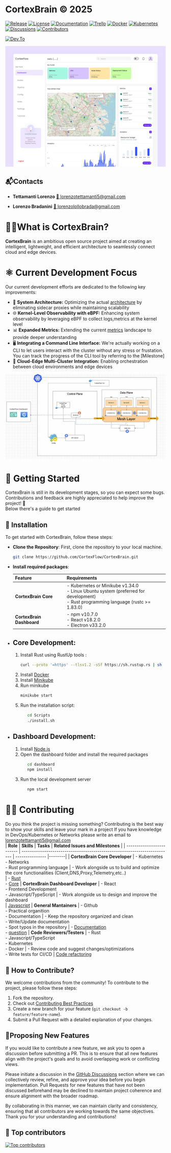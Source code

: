 # CortexBrain © 2025 

[![Release](https://img.shields.io/badge/Release-Currently%20under%20development-red?style=flat-square&logo=github)](https://github.com/CortexFlow/CortexBrain/releases)
[![License](https://img.shields.io/badge/License-Apache%202.0-blue.svg?style=flat-square&logo=open-source-initiative&logoColor=white)](./LICENSE)
[![Documentation](https://img.shields.io/badge/Documentation-Available-brightgreen?style=flat-square&logo=readthedocs&logoColor=white)](https://www.cortexflow.org/doc/)
[![Trello](https://img.shields.io/badge/Trello-Project%20Management-%23026AA7.svg?style=flat-square&logo=Trello&logoColor=white)](https://trello.com/invite/b/66c731aab6030598aef7aed3/ATTIdfd7d08e42dca6f8b56a8b26f499ab8c95EB547E/cortexbrain)
[![Docker](https://img.shields.io/badge/Docker-Containerized-%232496ED.svg?style=flat-square&logo=docker&logoColor=white)](https://www.docker.com)
[![Kubernetes](https://img.shields.io/badge/Kubernetes-Orchestrator-%23326CE5.svg?style=flat-square&logo=Kubernetes&logoColor=white)](https://kubernetes.io) 
[![Discussions](https://img.shields.io/github/discussions/CortexFlow/CortexBrain?style=flat-square&logo=github-discussions&logoColor=white)](https://github.com/CortexFlow/CortexBrain/discussions)
[![Contributors](https://img.shields.io/badge/Contributors-Welcome-brightgreen?style=flat-square&logo=github&logoColor=white)](https://github.com/CortexFlow/CortexBrain#contributing)

[![Dev.To](https://img.shields.io/badge/dev.to-Community-%23326CE5.svg?style=flat-square&logo=Dev.To&logoColor=white)](https://dev.to/cortexflow)
 

![alt text](app.png)

## 📬Contacts

- **Tettamanti Lorenzo**  [📧 lorenzotettamanti5@gmail.com](mailto:lorenzotettamanti5@gmail.com)

- **Lorenzo Bradanini**  [📧 lorenzolollobrada@gmail.com](mailto:lorenzolollobrada@gmail.com)

# 🧑‍💻What is CortexBrain?
**CortexBrain** is an ambitious open source project aimed at creating an intelligent, lightweight, and efficient architecture to seamlessly connect cloud and edge devices.  

# ⚛️ **Current Development Focus**  

Our current development efforts are dedicated to the following key improvements:  

- 🔧 **System Architecture:** Optimizing the actual [architecture](https://www.cortexflow.org/doc/#architecture) by eliminating sidecar proxies while maintaining scalability
- 🌐 **Kernel-Level Observability with eBPF:** Enhancing system observability by leveraging eBPF to collect logs,metrics at the kernel level
- 📊 **Expanded Metrics:** Extending the current [metrics](https://www.cortexflow.org/doc/#detected-metrics) landscape to provide deeper understanding  
- 🖥️ **Integrating a Command Line Interface:** We're actually working on a CLI to let users interact with the cluster without any stress or frustation. You can track the progress of the CLI tool by referring to the [Milestone]
- 📡 **Cloud-Edge Multi-Cluster Integration:** Enabling orchestration between cloud environments and edge devices

![Architecture](Doc/architecture.gif "Cortexflow architecture")

# 🤖 Getting Started

CortexBrain is still in its development stages, so you can expect some bugs. Contributions and feedback are highly appreciated to help improve the project! 🚀  
Below there's a guide to get started

## 🥷 Installation
To get started with CortexBrain, follow these steps:

- **Clone the Repository**: First, clone the repository to your local machine.

   ```bash
   git clone https://github.com/CortexFlow/CortexBrain.git
    ```

- **Install required packages**:

   | **Feature**              | **Requirements**                                                                 |
   | ------------------------- | -------------------------------------------------------------------------------- |
   | **CortexBrain Core**      | - Kubernetes or Minikube v1.34.0  <br> - Linux Ubuntu system (preferred for development)  <br> - Rust programming language (rustc >= 1.83.0)|
   | **CortexBrain Dashboard** | - npm v10.7.0  <br> - React v18.2.0  <br> - Electron v33.2.0                      |

- ## **Core Development:**  
   1. Install Rust using RustUp tools : 
      ```bash
      curl --proto '=https' --tlsv1.2 -sSf https://sh.rustup.rs | sh
      ```  
   2. Install [Docker](https://www.docker.com/get-started/)
   3. Install [Minikube](https://minikube.sigs.k8s.io/docs/start/?arch=%2Fwindows%2Fx86-64%2Fstable%2F.exe+download)  
   4. Run minikube
      ```bash
      minikube start
      ```
   5. Run the installation script:
      ```bash
         cd Scripts
         ./install.sh
      ```
- ## **Dashboard Development:**  
   1. Install [Node.js](https://nodejs.org/en/download)
   2. Open the dashboard folder and install the required packages 
      ```bash
         cd dashboard
         npm install 
      ```  
   3. Run the local development server
      ```bash
         npm start 
      ```


# 💪🏻 Contributing
Do you think the project is missing something? Contributing is the best way to show your skills and leave your mark in a project
If you have knowledge in DevOps/Kubernetes or Networks please write an email to lorenzotettamanti5@gmail.com  
   | **Role**              | **Skills** | **Tasks** | **Related Issues and Milestones** |
   | ------------------------- | ------------------------------------------------------------------------- | --------------- |--------|
   | **CortexBrain Core Developer**      | - Kubernetes  <br> - Networks  <br> - Rust programming language | - Work alongside us to build and optimize the core functionalities (Client,DNS,Proxy,Telemetry,etc..) <br>                | - [Rust](https://github.com/CortexFlow/CortexBrain/labels/rust) <br> - [Core](https://github.com/CortexFlow/CortexBrain/milestone/1)
   | **CortexBrain Dashboard Developer** | - React  <br> - Frontend Development <br> - Javascript/TypeScript | - Work alongside us to design and improve the dashboard  <br>            | [Javascript](https://github.com/CortexFlow/CortexBrain/labels/javascript)
   | **General Mantainers** | - Github  <br> - Practical organition  <br> - Documentation                   | - Keep the repository organized and clean <br> - Write/Update documentation <br> - Spot typos in the repository     | - [Documentation](https://github.com/CortexFlow/CortexBrain/labels/documentation) <br> - [question](https://github.com/CortexFlow/CortexBrain/labels/question)
   | **Code Reviewers/Testers** | - Rust  <br> - Javascript/TypeScript  <br> - Kubernetes <br> - Docker    | - Review code and suggest changes/optimizations <br> - Write tests for CI/CD  | [Code refactoring](https://github.com/CortexFlow/CortexBrain/labels/code%20refactoring)
 

## 🤖 How to Contribute?
We welcome contributions from the community! To contribute to the project, please follow these steps:

1. Fork the repository.
2. Check out [Contributing Best Practices](https://github.com/CortexFlow/CortexBrain/blob/main/CONTRIBUTING.md) 
3. Create a new branch for your feature (`git checkout -b feature/feature-name`).
4. Submit a Pull Request with a detailed explanation of your changes.

## 🙋**Proposing New Features**

If you would like to contribute a new feature, we ask you to open a discussion before submitting a PR. This is to ensure that all new features align with the project's goals and to avoid overlapping work or conflicting views.

Please initiate a discussion in the [GitHub Discussions](https://github.com/CortexFlow/CortexBrain/discussions) section where we can collectively review, refine, and approve your idea before you begin implementation. Pull Requests for new features that have not been discussed beforehand may be declined to maintain project coherence and ensure alignment with the broader roadmap.

By collaborating in this manner, we can maintain clarity and consistency, ensuring that all contributors are working towards the same objectives. Thank you for your understanding and contributions!

## 🐐 Top contributors
[![Top contributors](https://images.repography.com/54717595/CortexFlow/CortexBrain/top-contributors/bRL3WTk3lP0LlkiA2QM-GAH_NLqgBwcXYg8aH_s_9Fg/_YHQeQ-ptyH2aRy6rfxNfiMSSDWLoxKWQgKovd2sKJM_table.svg)](https://github.com/CortexFlow/CortexBrain/graphs/contributors)
